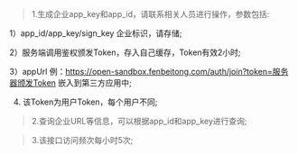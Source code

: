 

> 1.生成企业app_key和app_id，请联系相关人员进行操作，参数包括:

   1）app_id/app_key/sign_key 企业标识，请存储;
	
   2）服务端调用鉴权颁发Token，存入自己缓存，Token有效2小时;
	
   3）appUrl 例：https://open-sandbox.fenbeitong.com/auth/join?token=服务器颁发Token 嵌入到第三方应用中;
   
   4) 该Token为用户Token，每个用户不同;
	
> 2.查询企业URL等信息，可以根据app_id和app_key进行查询;

>3.该接口访问频次每小时5次;


